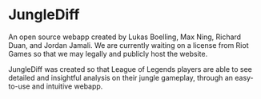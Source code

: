 # JungleDiff

An open source webapp created by Lukas Boelling, Max Ning, Richard Duan, and Jordan Jamali. We are currently waiting on a license from Riot Games so that we may legally and publicly host the website. 

JungleDiff was created so that League of Legends players are able to see detailed and insightful analysis on their jungle gameplay, through an easy-to-use and intuitive webapp.  
